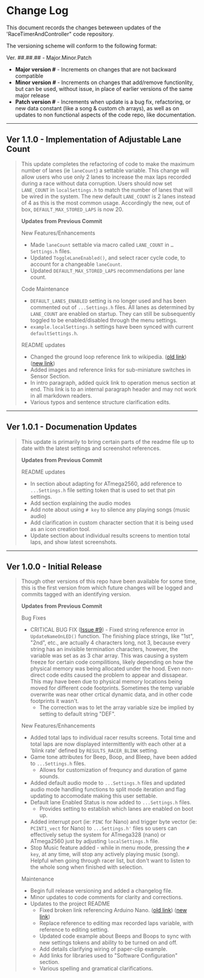 # Change Log
This document records the changes beteween updates of the 'RaceTimerAndController" code repository.

The versioning scheme will conform to the following format:

Ver. ##.##.## - Major.Minor.Patch
- **Major version #** - Increments on changes that are not backward compatible
- **Minor version #** - Increments on changes that add/remove functionlity, but can be used, without issue, in place of earlier versions of the same major release
- **Patch version #** - Increments when update is a bug fix, refactoring, or new data constant (like a song & custom ch arrays), as well as on updates to non functional aspects of the code repo, like documentation.



________________________

## Ver 1.1.0 - Implementation of Adjustable Lane Count
> This update completes the refactoring of code to make the maximum number of lanes (ie `laneCount`) a settable variable. This change will allow users who use only 2 lanes to increase the max laps recorded during a race without data corruption. Users should now set `LANE_COUNT` in `localSettings.h` to match the number of lanes that will be wired in the system. The new default `LANE_COUNT` is 2 lanes instead of 4 as this is the most common usage. Accordingly the new, out of box, `DEFAULT_MAX_STORED_LAPS` is now 20.
> 
> **Updates from Previous Commit**
>
> New Features/Enhancements
> - Made `laneCount` settable via macro called `LANE_COUNT` in `…Settings.h` files.
> - Updated `ToggleLaneEnabled()`, and select racer cycle code, to account for a changeable `laneCount`.
> - Updated `DEFAULT_MAX_STORED_LAPS` recommendations per lane count.
>
> Code Maintenance
> - `DEFAULT_LANES_ENABLED` setting is no longer used and has been commented out of `...Settings.h` files. All lanes as determined by `LANE_COUNT` are enabled on startup. They can still be subsequently toggled to be enabled/disabled through the menu settings.
> - `example.localSettings.h` settings have been synced with current `defaultSettings.h`.
> 
> README updates
> - Changed the ground loop reference link to wikipedia. ([old link](https://www.bapihvac.com/application_note/avoiding-ground-loops-application-note/))([new link](https://en.wikipedia.org/wiki/Ground_loop_(electricity)))
> - Added images and reference links for sub-miniature switches in Sensor Section.
> - In intro paragraph, added quick link to operation menus section at end. This link is to an internal paragraph header and may not work in all markdown readers.
> - Various typos and sentence structure clarification edits. 

________________________

## Ver 1.0.1 - Documenation Updates
> This update is primarily to bring certain parts of the readme file up to date with the latest settings and screenshot references.
> 
> **Updates from Previous Commit**
> 
> README updates
> - In section about adapting for ATmega2560, add reference to `...Settings.h` file setting token that is used to set that pin settings.
> - Add section explaining the audio modes
> - Add note about using `# key` to silence any playing songs (music audio)
> - Add clarification in custom character section that it is being used as an icon creation tool.
> - Update section about individual results screens to mention total laps, and show latest screenshots.
__________
## Ver 1.0.0 - Initial Release
> Though other versions of this repo have been available for some time, this is the first version from which future changes will be logged and commits tagged with an identifying version.
> 
> **Updates from Previous Commit**
>
> Bug Fixes
> - CRITICAL BUG FIX ([Issue #9](https://github.com/micbay/RaceTimerAndController/issues/9)) - Fixed string reference error in `UpdateNameOnLED()` function. The finishing place strings, like "1st", "2nd", etc., are actually 4 characters long, not 3, because every string has an invisible termination characters, however, the variable was set as as 3 char array. This was causing a system freeze for certain code compilitions, likely depending on how the physical memory was being allocated under the hood. Even non-direct code edits caused the problem to appear and dissapear. This may have been due to physical memory locations being moved for different code footprints. Sometimes the temp variable overwrite was near other crtical dynamic data, and in other code footprints it wasn't.
>   - The correction was to let the array variable size be implied by setting to default string "DEF".
> 
> New Features/Enhancements
> - Added total laps to individual racer results screens. Total time and total laps are now displayed intermittently with each other at a 'blink rate' defined by `RESULTS_RACER_BLINK` setting.
> - Game tone attributes for Beep, Boop, and Bleep, have been added to `...Settings.h` files.
>   - Allows for customization of frequncy and duration of game sounds.
> - Added default audio mode to `...Settings.h` files and updated audio mode handling functions to split mode iteration and flag updating to accomodate making this user settable.
> - Default lane Enabled Status is now added to `...Settings.h` files.
>   - Provides setting to establish which lanes are enabled on boot up.
> - Added interrupt port (ie: `PINC` for Nano) and trigger byte vector (ie: `PCINT1_vect` for Nano) to `...Settings.h'` files so users can effectively setup the system for ATmega328 (nano) or ATmega2560 just by adjusting `localSettings.h` file.
> - Stop Music feature added - while in menu mode, pressing the `# key`, at any time, will stop any actively playing music (song). Helpful when going through racer list, but don't want to listen to the whole song when finished with selection.
>
> Maintenance
> - Begin full release versioning and added a changelog file.
> - Minor updates to code comments for clarity and corrections.
> - Updates to the project README
>   - Fixed broken link referencing Arduino Nano.  ([old link](https://www.arduino.cc/en/pmwiki.php?n=Main/ArduinoBoardNano)) ([new link](https://docs.arduino.cc/hardware/nano))
>   - Replace reference to editing max recorded laps variable, with reference to editing setting.
>   - Updated code example about Beeps and Boops to sync with new settings tokens and ability to be turned on and off.
>   - Add details clarifying wiring of paper-clip example.
>   - Add links for libraries used to "Software Configuration" section.
>   - Various spelling and gramatical clarifications.